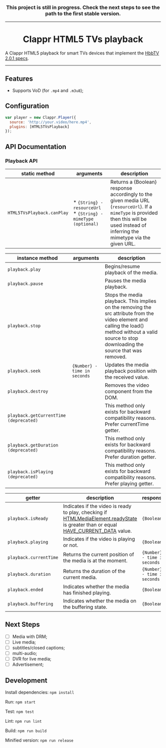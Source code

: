 <!-- [![](https://data.jsdelivr.com/v1/package/npm/@joaopaulo.vieira/clappr-html5-tvs-playback//badge)](https://www.jsdelivr.com/package/npm/@joaopaulo.vieira/clappr-html5-tvs-playback/) -->
<!-- [![](https://img.shields.io/npm/v/@joaopaulo.vieira/clappr-html5-tvs-playback/.svg?style=flat-square)](https://npmjs.org/package/@joaopaulo.vieira/clappr-html5-tvs-playback/) -->
<!-- [![](https://img.shields.io/npm/dt/@joaopaulo.vieira/clappr-html5-tvs-playback/.svg?style=flat-square)](https://npmjs.org/package/@joaopaulo.vieira/clappr-html5-tvs-playback/) -->
<!-- [![npm bundle size](https://img.shields.io/bundlephobia/min/@joaopaulo.vieira/clappr-html5-tvs-playback/?style=flat-square)](https://bundlephobia.com/result?p=@joaopaulo.vieira/clappr-html5-tvs-playback/) -->
<!-- [![PRs Welcome](https://img.shields.io/badge/PRs-welcome-brightgreen.svg?style=flat-square)](http://makeapullrequest.com) -->
<!-- ![Travis (.com)](https://img.shields.io/travis/com/joaopaulovieira/clappr-html5-tvs-playback/?style=flat-square) -->
<!-- ![Coveralls github](https://img.shields.io/coveralls/github/joaopaulovieira/clappr-html5-tvs-playback/?style=flat-square) -->
<!-- [![](https://img.shields.io/github/license/joaopaulovieira/clappr-context-menu-plugin?style=flat-square)](https://github.com/joaopaulovieira/clappr-context-menu-plugin/blob/master/LICENSE) -->

<h3 align=center><b>This project is still in progress. Check the next steps to see the path to the first stable version.</b></h1>

---

<h1 align=center>Clappr HTML5 TVs playback</h1>

A Clappr HTML5 playback for smart TVs devices that implement the [HbbTV 2.0.1 specs](https://www.hbbtv.org/wp-content/uploads/2020/10/HbbTV-SPEC20-00039-027-HbbTV_2_0_1_with_errata_5_integrated-2020-10-14-1.pdf).

---

## Features
* Supports VoD (for `.mp4` and `.m3u8`);

## Configuration
```javascript
var player = new Clappr.Player({
  source: 'http://your.video/here.mp4',
  plugins: [HTML5TVsPlayback]
});
```

## API Documentation

### Playback API
| static method | arguments | description |
|---------------|-----------|-------------|
| `HTML5TVsPlayback.canPlay` | * `{String} - resourceUrl` * `{String} - mimeType (optional)` | Returns a {Boolean} response accordingly to the given media URL (`resourceUrl`). If a `mimeType` is provided then this will be used instead of inferring the mimetype via the given URL. |

| instance method | arguments | description |
|-----------------|-----------|-------------|
| `playback.play` |  | Begins/resume playback of the media. |
| `playback.pause` |  | Pauses the media playback. |
| `playback.stop` | | Stops the media playback. This implies on the removing the src attribute from the video element and calling the load() method without a valid source to stop downloading the source that was removed. |
| `playback.seek` | `{Number} - time in seconds` | Updates the media playback position with the received value. |
| `playback.destroy` |  | Removes the video component from the DOM. |
| `playback.getCurrentTime (deprecated)` |  | This method only exists for backward compatibility reasons. Prefer currentTime getter. |
| `playback.getDuration (deprecated)` |  | This method only exists for backward compatibility reasons. Prefer duration getter. |
| `playback.isPlaying (deprecated)` |  | This method only exists for backward compatibility reasons. Prefer playing getter. |

| getter | description | response |
|--------|-------------|----------|
| `playback.isReady` |  Indicates if the video is  ready to play, checking if [HTMLMediaElement.readyState](https://developer.mozilla.org/en-US/docs/Web/API/HTMLMediaElement/readyState) is greater than or equal [HAVE_CURRENT_DATA](https://developer.mozilla.org/en-US/docs/Web/API/HTMLMediaElement/readyState#value) value. | `{Boolean}` |
| `playback.playing` | Indicates if the video is playing or not. | `{Boolean}` |
| `playback.currentTime` |Returns the current position of the media is at the moment. | `{Number} - time in seconds` |
| `playback.duration` | Returns the duration of the current media. | `{Number} - time in seconds` |
| `playback.ended` | Indicates whether the media has finished playing. | `{Boolean}` |
| `playback.buffering` | Indicates whether the media on the buffering state. | `{Boolean}` |

## Next Steps
- [ ] Media with DRM;
- [ ] Live media;
- [ ] subtitles/closed captions;
- [ ] multi-audio;
- [ ] DVR for live media;
- [ ] Advertisement;

## Development
Install dependencies: `npm install`

Run: `npm start`

Test: `npm test`

Lint: `npm run lint`

Build: `npm run build`

Minified version: `npm run release`
